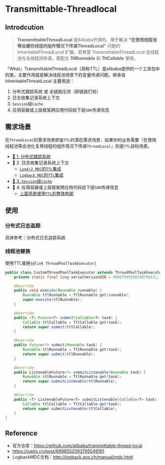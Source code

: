 # Transmittable-Threadlocal

## Introdcution

> **TransmittableThreadLocal** 是Alibaba开源的、用于解决 **“在使用线程池等会缓存线程的组件情况下传递ThreadLocal”** 问题的 InheritableThreadLocal 扩展。若希望 TransmittableThreadLocal 在线程池与主线程间传递，需配合 **TtlRunnable** 和 **TtlCallable** 使用。

「What」TransmittableThreadLocal（简称TTL）是alibaba提供的一个工具包中的类，主要作用就是解决线程池场景下的变量传递问题。继承自InheritableThreadLocal 主要用途：

1. 分布式跟踪系统 或 全链路压测（即链路打标）
2. 日志收集记录系统上下文
3. `Session`级`Cache`
4. 应用容器或上层框架跨应用代码给下层`SDK`传递信息

## 需求场景

在`ThreadLocal`的需求场景即是`TTL`的潜在需求场景，如果你的业务需要『在使用线程池等会池化复用线程的组件情况下传递`ThreadLocal`』则是`TTL`目标场景。

- [🔎 1. 分布式跟踪系统](https://github.com/alibaba/transmittable-thread-local/blob/master/docs/requirement-scenario.md#-1-分布式跟踪系统)
- 🌵 2. 日志收集记录系统上下文
  - [`Log4j2 MDC`的`TTL`集成](https://github.com/alibaba/transmittable-thread-local/blob/master/docs/requirement-scenario.md#log4j2-mdc的ttl集成)
  - [`Logback MDC`的`TTL`集成](https://github.com/alibaba/transmittable-thread-local/blob/master/docs/requirement-scenario.md#logback-mdc的ttl集成)
- [👜 3. `Session`级`Cache`](https://github.com/alibaba/transmittable-thread-local/blob/master/docs/requirement-scenario.md#-3-session级cache)
- 🛁 4. 应用容器或上层框架跨应用代码给下层`SDK`传递信息
  - [上面场景使用`TTL`的整体构架](https://github.com/alibaba/transmittable-thread-local/blob/master/docs/requirement-scenario.md#上面场景使用ttl的整体构架)

## 使用

### 分布式日志追踪

具体参考：分布式日志追踪系统

### 线程池替换

使用TTL替换`{@link ThreadPoolTaskExecutor}`

```java
public class CustomThreadPoolTaskExecutor extends ThreadPoolTaskExecutor{
    private static final long serialVersionUID = 8006794939825079647L;

    @Override
    public void execute(Runnable runnable) {
        Runnable ttlRunnable = TtlRunnable.get(runnable);
        super.execute(ttlRunnable);
    }

    @Override
    public <T> Future<T> submit(Callable<T> task) {
        Callable ttlCallable = TtlCallable.get(task);
        return super.submit(ttlCallable);
    }

    @Override
    public Future<?> submit(Runnable task) {
        Runnable ttlRunnable = TtlRunnable.get(task);
        return super.submit(ttlRunnable);
    }

    @Override
    public ListenableFuture<?> submitListenable(Runnable task) {
        Runnable ttlRunnable = TtlRunnable.get(task);
        return super.submitListenable(ttlRunnable);
    }

    @Override
    public <T> ListenableFuture<T> submitListenable(Callable<T> task) {
        Callable ttlCallable = TtlCallable.get(task);
        return super.submitListenable(ttlCallable);
    }
}

```

## Reference

- 官方仓库：https://github.com/alibaba/transmittable-thread-local
- https://juejin.cn/post/6998552093795549191
- LogbackMDC文档：http://logback.qos.ch/manual/mdc.html